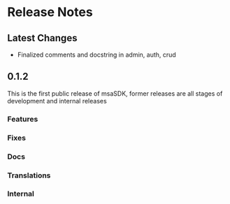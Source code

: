 # Release Notes

## Latest Changes

* Finalized comments and docstring in admin, auth, crud

## 0.1.2

This is the first public release of msaSDK, former releases are all stages of development and internal releases

### Features

### Fixes

### Docs

### Translations

### Internal
